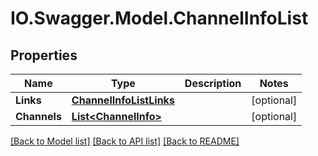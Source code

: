 # IO.Swagger.Model.ChannelInfoList
## Properties

Name | Type | Description | Notes
------------ | ------------- | ------------- | -------------
**Links** | [**ChannelInfoListLinks**](ChannelInfoListLinks.md) |  | [optional] 
**Channels** | [**List&lt;ChannelInfo&gt;**](ChannelInfo.md) |  | [optional] 

[[Back to Model list]](../README.md#documentation-for-models) [[Back to API list]](../README.md#documentation-for-api-endpoints) [[Back to README]](../README.md)

